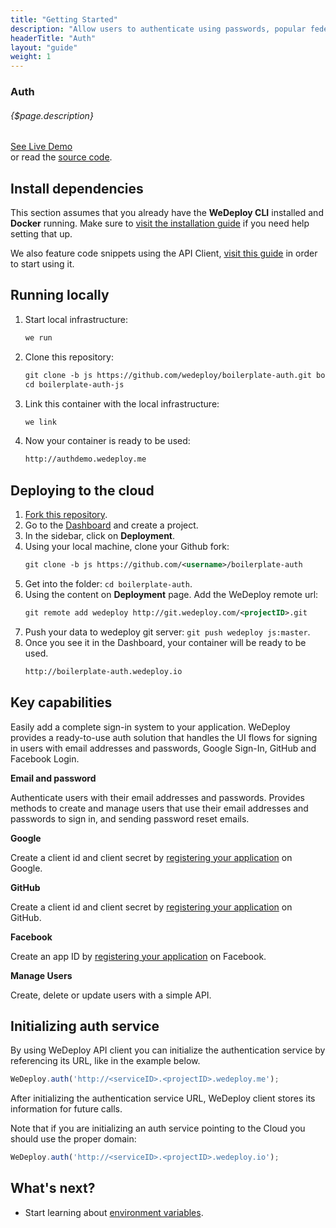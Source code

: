 ```yaml
---
title: "Getting Started"
description: "Allow users to authenticate using passwords, popular federated identity providers like Google, Facebook, GitHub, and more using WeDeploy™ Auth"
headerTitle: "Auth"
layout: "guide"
weight: 1
---
```


### Auth

###### {$page.description}

<div class="guide-btn-cta">
	<a class="btn btn-accent btn-sm" href="http://boilerplate-auth.wedeploy.io" target="_blank">
		<span class="icon-16-external"></span>See Live Demo
	</a>
</div>

<div class="guide-aux-cta">
	or read the <a href="https://github.com/wedeploy/boilerplate-auth/tree/js" target="_blank">source code</a>.
</div>

<article id="1">

## Install dependencies

This section assumes that you already have the **WeDeploy CLI** installed and **Docker** running. Make sure to [visit the installation guide](/docs/intro/using-the-command-line.html) if you need help setting that up.

We also feature code snippets using the API Client, [visit this guide](/docs/intro/using-the-api-client.html) in order to start using it.

</article>

<article id="2">

## Running locally

<ol>
<li>Start local infrastructure:</li>


```xml
we run

```

<li>Clone this repository:</li>

```xml
git clone -b js https://github.com/wedeploy/boilerplate-auth.git boilerplate-auth-js
cd boilerplate-auth-js

```

<li>Link this container with the local infrastructure:</li>

```xml
we link

```

<li>Now your container is ready to be used:</li>


```xml
http://authdemo.wedeploy.me

```
</ol>

</article>

<article id="3">

## Deploying to the cloud

<ol>
<li><a href="https://github.com/wedeploy/boilerplate-auth/fork">Fork this repository</a>.</li>
<li>Go to the <a href="http://dashboard.wedeploy.com">Dashboard</a> and create a project.</li>
<li>In the sidebar, click on <strong>Deployment</strong>.</li>
<li>Using your local machine, clone your Github fork:</li>

```xml
git clone -b js https://github.com/<username>/boilerplate-auth

```

<li>Get into the folder: <code>cd boilerplate-auth</code>.</li>
<li>Using the content on <strong>Deployment</strong> page. Add the WeDeploy remote url:</li>

```xml
git remote add wedeploy http://git.wedeploy.com/<projectID>.git

```
<li>Push your data to wedeploy git server: <code>git push wedeploy js:master</code>.</li>
<li>Once you see it in the Dashboard, your container will be ready to be used.</li>

```xml
http://boilerplate-auth.wedeploy.io

```
</ol>

</article>

<article id="4">

## Key capabilities

Easily add a complete sign-in system to your application. WeDeploy provides a ready-to-use auth solution that handles the UI flows for signing in users with email addresses and passwords, Google Sign-In, GitHub and Facebook Login.


**Email and password**

Authenticate users with their email addresses and passwords. Provides methods to create and manage users that use their email addresses and passwords to sign in, and sending password reset emails.

**Google**

Create a client id and client secret by [registering your application](https://developers.google.com/identity/protocols/OAuth2) on Google.

**GitHub**

Create a client id and client secret by [registering your application](https://github.com/settings/applications/new) on GitHub.

**Facebook**

Create an app ID by [registering your application](https://developers.facebook.com/docs/apps/register) on Facebook.

**Manage Users**

Create, delete or update users with a simple API.

</article>

<article id="5">

## Initializing auth service

By using WeDeploy API client you can initialize the authentication service by referencing its URL, like in the example below.

```javascript
WeDeploy.auth('http://<serviceID>.<projectID>.wedeploy.me');
```

After initializing the authentication service URL, WeDeploy client stores its information for future calls.

Note that if you are initializing an auth service pointing to the Cloud you should use the proper domain:

```javascript
WeDeploy.auth('http://<serviceID>.<projectID>.wedeploy.io');
```

</article>

## What's next?

* Start learning about [environment variables](/docs/auth/env-variables.html).
